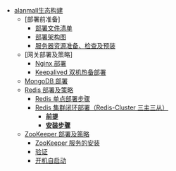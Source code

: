 
* [alanmall生态构建](#card%E7%B3%BB%E7%BB%9F%E9%87%8D%E6%9E%84)
   * [部署前准备]
     * [部署文件清单](https://github.com/YangLiang-SoftWise/Alanmall/blob/master/temp/%E9%83%A8%E7%BD%B2%E5%87%86%E5%A4%87.md)
     * [部署架构图](https://github.com/YangLiang-SoftWise/Alanmall/blob/master/temp/%E9%83%A8%E7%BD%B2%E5%87%86%E5%A4%87.md)
     * [服务器资源准备、检查及预装](https://github.com/YangLiang-SoftWise/Alanmall/blob/master/temp/%E9%83%A8%E7%BD%B2%E5%87%86%E5%A4%87.md)
   * [网关部署及策略]
     * [Nginx 部署](https://github.com/YangLiang-SoftWise/Alanmall/blob/master/temp/%E7%BD%91%E5%85%B3%E9%83%A8%E7%BD%B2%E5%8F%8A%E7%AD%96%E7%95%A5.md)
     * [Keepalived 双机热备部署](https://github.com/YangLiang-SoftWise/Alanmall/blob/master/temp/%E7%BD%91%E5%85%B3%E9%83%A8%E7%BD%B2%E5%8F%8A%E7%AD%96%E7%95%A5.md)
   * [MongoDB 部署](https://github.com/YangLiang-SoftWise/Alanmall/blob/master/temp/%E9%83%A8%E7%BD%B2%E5%87%86%E5%A4%87.md)
   * [Redis 部署及策略](#redis-%E9%83%A8%E7%BD%B2%E5%8F%8A%E7%AD%96%E7%95%A5)
     * [Redis 单点部署步骤](#redis-%E5%8D%95%E7%82%B9%E9%83%A8%E7%BD%B2%E6%AD%A5%E9%AA%A4)
     * [Redis 集群闭环部署（Redis\-Cluster 三主三从）](#redis-%E9%9B%86%E7%BE%A4%E9%97%AD%E7%8E%AF%E9%83%A8%E7%BD%B2redis-cluster-%E4%B8%89%E4%B8%BB%E4%B8%89%E4%BB%8E)
       * [<strong>前提</strong>](#%E5%89%8D%E6%8F%90)
       * [<strong>安装步骤</strong>](#%E5%AE%89%E8%A3%85%E6%AD%A5%E9%AA%A4)
   * [ZooKeeper 部署及策略](#zookeeper-%E9%83%A8%E7%BD%B2%E5%8F%8A%E7%AD%96%E7%95%A5)
     * [ZooKeeper 服务的安装](#zookeeper-%E6%9C%8D%E5%8A%A1%E7%9A%84%E5%AE%89%E8%A3%85)
     * [验证](#%E9%AA%8C%E8%AF%81)
     * [开机自启动](#%E5%BC%80%E6%9C%BA%E8%87%AA%E5%90%AF%E5%8A%A8)
